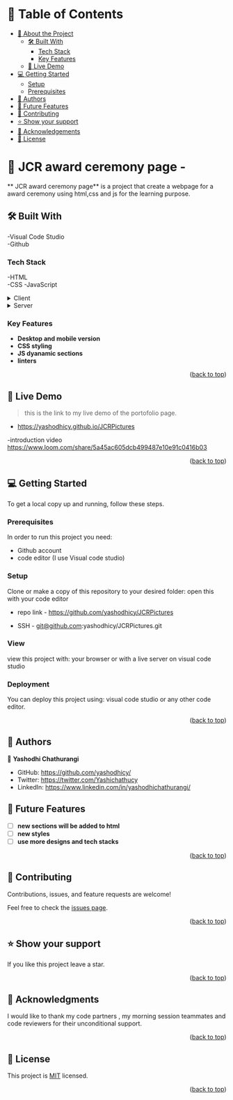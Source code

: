 

<!-- TABLE OF CONTENTS -->

# 📗 Table of Contents

- [📖 About the Project](#about-project)
  - [🛠 Built With](#built-with)
    - [Tech Stack](#tech-stack)
    - [Key Features](#key-features)
  - [🚀 Live Demo](#live-demo)
- [💻 Getting Started](#getting-started)
  - [Setup](#setup)
  - [Prerequisites](#prerequisites)
- [👥 Authors](#authors)
- [🔭 Future Features](#future-features)
- [🤝 Contributing](#contributing)
- [⭐️ Show your support](#support)
- [🙏 Acknowledgements](#acknowledgements)
- [📝 License](#license)

<!-- PROJECT DESCRIPTION -->

# 📖 JCR award ceremony page - <a name="about-project"></a>



** JCR award ceremony page** is a project that create a webpage for a award ceremony using html,css and js for the learning purpose.

## 🛠 Built With <a name="built-with"></a>
  -Visual Code Studio
  <br>
  -Github

### Tech Stack <a name="tech-stack"></a>

 -HTML <br>
 -CSS
 -JavaScript

<details>
  <summary>Client</summary>
  <ul>
    <li><a>Microverse</a></li>
  </ul>
</details>

<details>
  <summary>Server</summary>
  <ul>
    <li>Github</li>
  </ul>
</details>



### Key Features <a name="key-features"></a>



- **Desktop and mobile version**
- **CSS styling**
- **JS dyanamic sections**
- **linters**

<p align="right">(<a href="#readme-top">back to top</a>)</p>

<!-- LIVE DEMO -->

## 🚀 Live Demo <a name="live-demo"></a>

>this is the link to my live demo of the portofolio page. 

- https://yashodhicy.github.io/JCRPictures

-introduction video 
https://www.loom.com/share/5a45ac605dcb499487e10e91c0416b03

<p align="right">(<a href="#readme-top">back to top</a>)</p>

<!-- GETTING STARTED -->

## 💻 Getting Started <a name="getting-started"></a>


To get a local copy up and running, follow these steps.

### Prerequisites

In order to run this project you need:
- Github account <br>
- code editor (I use Visual code studio)




### Setup

Clone or make a copy of this repository to your desired folder: open this with your code editor

- repo link - https://github.com/yashodhicy/JCRPictures

- SSH - git@github.com:yashodhicy/JCRPictures.git

### View

view this project with:
 your browser or with a live server on visual code studio

### Deployment

You can deploy this project using:
 visual code studio or any other code editor.


<p align="right">(<a href="#readme-top">back to top</a>)</p>

<!-- AUTHORS -->

## 👥 Authors <a name="authors"></a>



👤 **Yashodhi Chathurangi**

- GitHub: https://github.com/yashodhicy/
- Twitter: https://twitter.com/Yashichathucy
- LinkedIn: https://www.linkedin.com/in/yashodhichathurangi/


<!-- FUTURE FEATURES -->

## 🔭 Future Features <a name="future-features"></a>

- [ ] **new sections will be added to html**
- [ ] **new styles**
- [ ] **use more designs and tech stacks**

<p align="right">(<a href="#readme-top">back to top</a>)</p>

<!-- CONTRIBUTING -->

## 🤝 Contributing <a name="contributing"></a>

Contributions, issues, and feature requests are welcome!

Feel free to check the [issues page](../../issues/).

<p align="right">(<a href="#readme-top">back to top</a>)</p>

<!-- SUPPORT -->

## ⭐️ Show your support <a name="support"></a>

If you like this project leave a star.

<p align="right">(<a href="#readme-top">back to top</a>)</p>

<!-- ACKNOWLEDGEMENTS -->

## 🙏 Acknowledgments <a name="acknowledgements"></a>

I would like to thank my code partners , my morning session teammates and code reviewers for their unconditional support.

<p align="right">(<a href="#readme-top">back to top</a>)</p>


<!-- LICENSE -->

## 📝 License <a name="license"></a>

This project is [MIT](https://github.com/yashodhicy/JCRPictures/blob/main/LICENSE) licensed.
<p align="right">(<a href="#readme-top">back to top</a>)</p>







